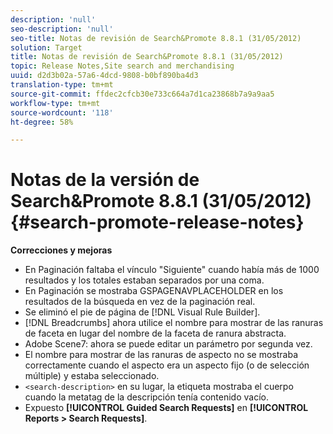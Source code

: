 ```yaml
---
description: 'null'
seo-description: 'null'
seo-title: Notas de revisión de Search&Promote 8.8.1 (31/05/2012)
solution: Target
title: Notas de revisión de Search&Promote 8.8.1 (31/05/2012)
topic: Release Notes,Site search and merchandising
uuid: d2d3b02a-57a6-4dcd-9808-b0bf890ba4d3
translation-type: tm+mt
source-git-commit: ffdec2cfcb30e733c664a7d1ca23868b7a9a9aa5
workflow-type: tm+mt
source-wordcount: '118'
ht-degree: 58%

---
```



# Notas de la versión de Search&amp;Promote 8.8.1 (31/05/2012){#search-promote-release-notes}

**Correcciones y mejoras**

* En Paginación faltaba el vínculo &quot;Siguiente&quot; cuando había más de 1000 resultados y los totales estaban separados por una coma.
* En Paginación se mostraba GSPAGENAVPLACEHOLDER en los resultados de la búsqueda en vez de la paginación real.
* Se eliminó el pie de página de [!DNL Visual Rule Builder].
* [!DNL Breadcrumbs] ahora utilice el nombre para mostrar de las ranuras de faceta en lugar del nombre de la faceta de ranura abstracta.
* Adobe Scene7: ahora se puede editar un parámetro por segunda vez.
* El nombre para mostrar de las ranuras de aspecto no se mostraba correctamente cuando el aspecto era un aspecto fijo (o de selección múltiple) y estaba seleccionado.
* `<search-description>` en su lugar, la etiqueta mostraba el cuerpo cuando la metatag de la descripción tenía contenido vacío.
* Expuesto **[!UICONTROL Guided Search Requests]** en **[!UICONTROL Reports > Search Requests]**.

